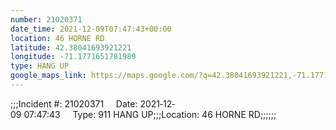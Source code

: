 ```yaml
---
number: 21020371
date_time: 2021-12-09T07:47:43+00:00
location: 46 HORNE RD
latitude: 42.38041693921221
longitude: -71.1771651781989
type: HANG UP
google_maps_link: https://maps.google.com/?q=42.38041693921221,-71.1771651781989
---
```


;;;Incident #: 21020371     Date: 2021‐12‐09 07:47:43     Type: 911 HANG UP;;;Location: 46 HORNE RD;;;;;;
